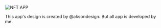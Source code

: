 ![NFT APP]("./src/assets/images/cover/Cover.png")

This app's design is created by @aksondesign. But all app is developed by me.

